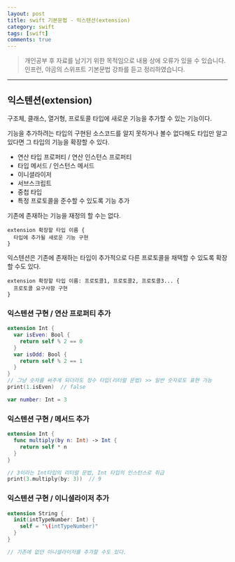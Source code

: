 ```yaml
---
layout: post
title: swift 기본문법 - 익스텐션(extension)
category: swift
tags: [swift]
comments: true
---
```


> 개인공부 후 자료를 남기기 위한 목적임으로 내용 상에 오류가 있을 수 있습니다.    
인프런, 야곰의 스위프트 기본문법 강좌를 듣고 정리하였습니다.

<hr>

## 익스텐션(extension)

구조체, 클래스, 열거형, 프로토콜 타입에 새로운 기능을 추가할 수 있는 기능이다.

기능을 추가하려는 타입의 구현된 소스코드를 알지 못하거나 볼수 없다해도 타입만 알고있다면 그 타입의 기능을 확장할 수 있다.

- 연산 타입 프로퍼티 / 연산 인스턴스 프로퍼티
- 타입 메서드 / 인스턴스 메서드
- 이니셜라이저
- 서브스크립트
- 중첩 타입
- 특정 프로토콜을 준수할 수 있도록 기능 추가

기존에 존재하는 기능을 재정의 할 수는 없다.

```
extension 확장할 타입 이름 {
  타입에 추가될 새로운 기능 구현
}
```

익스텐션은 기존에 존재하는 타입이 추가적으로 다른 프로토콜을 채택할 수 있도록 확장할 수도 있다.

```
extension 확장할 타입 이름: 프로토콜1, 프로토콜2, 프로토콜3... {
  프로토콜 요구사항 구현
}
```

### 익스텐션 구현 / 연산 프로퍼티 추가

```swift
extension Int {
  var isEven: Bool {
    return self % 2 == 0
  }
  var isOdd: Bool {
    return self % 2 == 1
  }
}
// 그냥 숫자를 써주게 되더라도 정수 타입(리터럴 문법) >> 일반 숫자로도 표현 가능
print(1.isEven)  // false

var number: Int = 3
```


### 익스텐션 구현 / 메서드 추가

```swift
extension Int {
  func multiply(by n: Int) -> Int {
    return self * n
  }
}

// 3이라는 Int타입의 리터럴 문법, Int 타입의 인스턴스로 취급
print(3.multiply(by: 3))  // 9
```


### 익스텐션 구현 / 이니셜라이저 추가

```swift
extension String {
  init(intTypeNumber: Int) {
    self = "\(intTypeNumber)"
  }
}

// 기존에 없던 이니셜라이저를 추가할 수도 있다.
```
